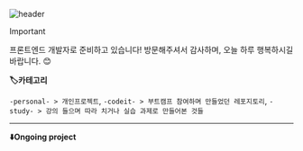 ![header](https://capsule-render.vercel.app/api?type=venom&color=gradient&height=200&section=header&text=Thanks%20for%20visiting!&fontColor=auto&fontSize=64)

> [!Important]
> 프론트엔드 개발자로 준비하고 있습니다! 방문해주셔서 감사하며, 오늘 하루 행복하시길 바랍니다. 😊


**🏷️카테고리**

`-personal- > 개인프로젝트`, `-codeit- > 부트캠프 참여하며 만들었던 레포지토리`, `-study- > 강의 들으며 따라 치거나 실습 과제로 만들어본 것들`

---

**⬇️Ongoing project**
